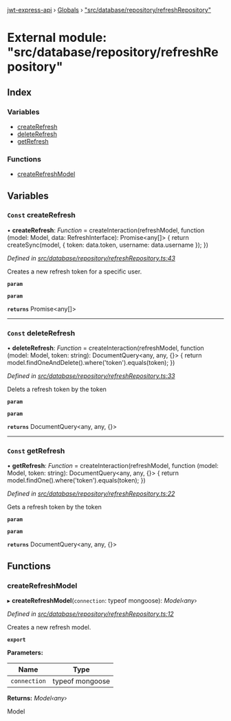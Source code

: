 [jwt-express-api](../README.md) › [Globals](../globals.md) › ["src/database/repository/refreshRepository"](_src_database_repository_refreshrepository_.md)

# External module: "src/database/repository/refreshRepository"

## Index

### Variables

* [createRefresh](_src_database_repository_refreshrepository_.md#const-createrefresh)
* [deleteRefresh](_src_database_repository_refreshrepository_.md#const-deleterefresh)
* [getRefresh](_src_database_repository_refreshrepository_.md#const-getrefresh)

### Functions

* [createRefreshModel](_src_database_repository_refreshrepository_.md#createrefreshmodel)

## Variables

### `Const` createRefresh

• **createRefresh**: *Function* = createInteraction(refreshModel,
    function (model: Model<any>, data: RefreshInterface): Promise<any[]> {
        return createSync(model, { token: data.token, username: data.username });
    })

*Defined in [src/database/repository/refreshRepository.ts:43](https://github.com/Morganb816/JWT-Authentication/blob/f809911/src/database/repository/refreshRepository.ts#L43)*

Creates a new refresh token for a specific user.

**`param`** 

**`param`** 

**`returns`** Promise<any[]>

___

### `Const` deleteRefresh

• **deleteRefresh**: *Function* = createInteraction(refreshModel,
    function (model: Model<any>, token: string): DocumentQuery<any, any, {}> {
        return model.findOneAndDelete().where('token').equals(token);
    })

*Defined in [src/database/repository/refreshRepository.ts:33](https://github.com/Morganb816/JWT-Authentication/blob/f809911/src/database/repository/refreshRepository.ts#L33)*

Delets a refresh token by the token

**`param`** 

**`param`** 

**`returns`** DocumentQuery<any, any, {}>

___

### `Const` getRefresh

• **getRefresh**: *Function* = createInteraction(refreshModel,
    function (model: Model<any>, token: string): DocumentQuery<any, any, {}> {
        return model.findOne().where('token').equals(token);
    })

*Defined in [src/database/repository/refreshRepository.ts:22](https://github.com/Morganb816/JWT-Authentication/blob/f809911/src/database/repository/refreshRepository.ts#L22)*

Gets a refresh token by the token

**`param`** 

**`param`** 

**`returns`** DocumentQuery<any, any, {}>

## Functions

###  createRefreshModel

▸ **createRefreshModel**(`connection`: typeof mongoose): *Model‹any›*

*Defined in [src/database/repository/refreshRepository.ts:12](https://github.com/Morganb816/JWT-Authentication/blob/f809911/src/database/repository/refreshRepository.ts#L12)*

Creates a new refresh model.

**`export`** 

**Parameters:**

Name | Type |
------ | ------ |
`connection` | typeof mongoose |

**Returns:** *Model‹any›*

Model<any>
